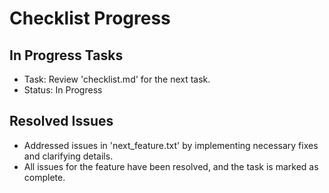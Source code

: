 # Checklist Progress

## In Progress Tasks
- Task: Review 'checklist.md' for the next task.
- Status: In Progress

## Resolved Issues
- Addressed issues in 'next_feature.txt' by implementing necessary fixes and clarifying details.
- All issues for the feature have been resolved, and the task is marked as complete.

